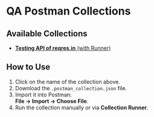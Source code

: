 # QA Postman Collections

## Available Collections

- [**Testing API of reqres.in** (with Runner)](collections/reqres.postman_collection.json)


## How to Use

1. Click on the name of the collection above.
2. Download the `.postman_collection.json` file.
3. Import it into Postman:  
   **File → Import → Choose File**.
4. Run the collection manually or via **Collection Runner**.